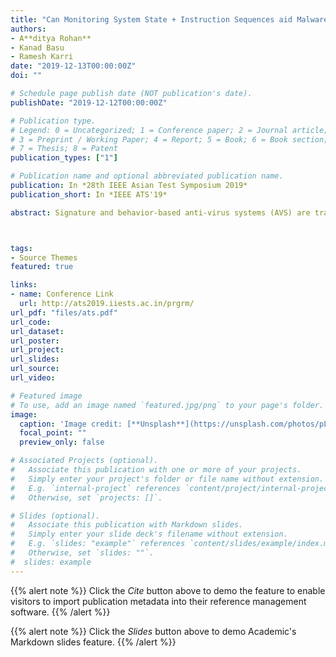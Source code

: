```yaml
---
title: "Can Monitoring System State + Instruction Sequences aid Malware Detection?"
authors:
- A**ditya Rohan**
- Kanad Basu
- Ramesh Karri
date: "2019-12-13T00:00:00Z"
doi: ""

# Schedule page publish date (NOT publication's date).
publishDate: "2019-12-12T00:00:00Z"

# Publication type.
# Legend: 0 = Uncategorized; 1 = Conference paper; 2 = Journal article;
# 3 = Preprint / Working Paper; 4 = Report; 5 = Book; 6 = Book section;
# 7 = Thesis; 8 = Patent
publication_types: ["1"]

# Publication name and optional abbreviated publication name.
publication: In *28th IEEE Asian Test Symposium 2019*
publication_short: In *IEEE ATS'19*

abstract: Signature and behavior-based anti-virus systems (AVS) are traditionally used to detect Malware. However, these AVS fail to catch metamorphic and polymorphic Malware - which can reconstruct themselves every generation or every instance. We introduce two Machine learning (ML) approaches on system state + instruction sequences --which use hardware debug data -- to detect such challenging  Malware. Our experiments on hundreds of  Intel Malware samples show that the techniques either alone or jointly  detect Malware with >= 99.5\% accuracy.



tags:
- Source Themes
featured: true

links:
- name: Conference Link
  url: http://ats2019.iiests.ac.in/prgrm/
url_pdf: "files/ats.pdf"
url_code:
url_dataset:
url_poster:
url_project:
url_slides:
url_source:
url_video:

# Featured image
# To use, add an image named `featured.jpg/png` to your page's folder. 
image:
  caption: 'Image credit: [**Unsplash**](https://unsplash.com/photos/pLCdAaMFLTE)'
  focal_point: ""
  preview_only: false

# Associated Projects (optional).
#   Associate this publication with one or more of your projects.
#   Simply enter your project's folder or file name without extension.
#   E.g. `internal-project` references `content/project/internal-project/index.md`.
#   Otherwise, set `projects: []`.

# Slides (optional).
#   Associate this publication with Markdown slides.
#   Simply enter your slide deck's filename without extension.
#   E.g. `slides: "example"` references `content/slides/example/index.md`.
#   Otherwise, set `slides: ""`.
#  slides: example
---
```


{{% alert note %}}
Click the *Cite* button above to demo the feature to enable visitors to import publication metadata into their reference management software.
{{% /alert %}}

{{% alert note %}}
Click the *Slides* button above to demo Academic's Markdown slides feature.
{{% /alert %}}


